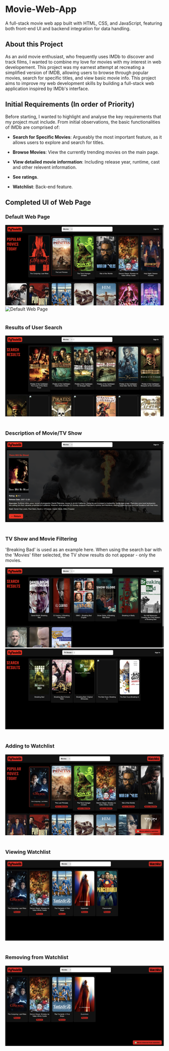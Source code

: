 # Movie-Web-App
A full-stack movie web app built with HTML, CSS, and JavaScript, featuring both front-end UI and backend integration for data handling.

## About this Project 
As an avid movie enthusiast, who frequently uses IMDb to discover and track films, I wanted to combine my love for movies with my interest in web developement. This project was my earnest attempt at recreating a simplified version of IMDB, allowing users to browse through popular movies, search for specific titles, and view basic movie info. This project aims to improve my web development skills by building a full-stack web application inspired by IMDb's interface.

## Initial Requirements (In order of Priority)
Before starting, I wanted to highlight and analyse the key requirements that my project must include. From initial observations, the basic functionalities of IMDb are comprised of: 
- **Search for Specific Movies**: Argueably the most important feature, as it allows users to explore and search for titles.
- **Browse Movies**: View the currently trending movies on the main page. 

- **View detailed movie information**: Including release year, runtime, cast and other relevent information. 
- **See ratings**.
- **Watchlist**: Back-end feature.

## Completed UI of Web Page
### Default Web Page

![Default Web Page](images/screenshot-of-default-web-page.png)
![Default Web Page](images/screenshot-of-default-web-page2.png)<br><br>

### Results of User Search

![Default Web Page](images/screenshot-of-search.png)<br><br>

### Description of Movie/TV Show

![Default Web Page](images/screenshot-of-info-page.png)<br><br>

### TV Show and Movie Filtering
'Breaking Bad' is used as an example here.
When using the search bar with the 'Movies' filter selected, the TV show results do not appear - only the movies.

![Default Web Page](images/screenshot-of-movie-filtering.png)
![Default Web Page](images/screenshot-of-tv-filtering.png)<br><br>

### Adding to Watchlist
![Watchlist](images/screenshot-of-adding-watchlist.png)<br><br>

### Viewing Watchlist
![Watchlist](images/screenshot-of-viewing-watchlist.png)<br><br>

### Removing from Watchlist
![Watchlist](images/screenshot-of-removing-watchlist.png)<br><br>